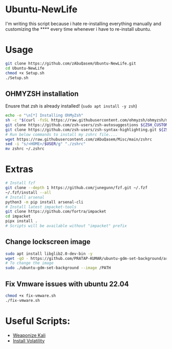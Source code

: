 # Ubuntu-NewLife
I'm writing this script because i hate re-installing everything manually and customizing the **** every time whenever i have to re-install ubuntu.

# Usage
```bash
git clone https://github.com/zAbuQasem/Ubuntu-NewLife.git
cd Ubuntu-NewLife
chmod +x Setup.sh
./Setup.sh
```
## OHMYZSH installation
 Enusre that zsh is already installed! (`sudo apt install -y zsh`)
 ```bash
echo -e "\n[*] Installing OhMyZsh"
sh -c "$(curl -fsSL https://raw.githubusercontent.com/ohmyzsh/ohmyzsh/master/tools/install.sh)"
git clone https://github.com/zsh-users/zsh-autosuggestions ${ZSH_CUSTOM:-~/.oh-my-zsh/custom}/plugins/zsh-autosuggestions
git clone https://github.com/zsh-users/zsh-syntax-highlighting.git ${ZSH_CUSTOM:-~/.oh-my-zsh/custom}/plugins/zsh-syntax-highlighting
# Run below commands to install my zshrc file....
wget https://raw.githubusercontent.com/zAbuQasem/Misc/main/zshrc
sed -i "s/<HOME>/$USER/g" "./zshrc"
mv zshrc ~/.zshrc
```
# Extras
```sh
# Install fzf
git clone --depth 1 https://github.com/junegunn/fzf.git ~/.fzf
~/.fzf/install --all
# Install arsenal
python3 -m pip install arsenal-cli
# Install latest impacket-tools
git clone https://github.com/fortra/impacket
cd impacket 
pipx install .
# Scripts will be available without "impacket" prefix
```

## Change lockscreen image
```bash
sudo apt install libglib2.0-dev-bin -y
wget -qO - https://github.com/PRATAP-KUMAR/ubuntu-gdm-set-background/archive/main.tar.gz | tar zx --strip-components=1 ubuntu-gdm-set-background-main/ubuntu-gdm-set-background
# To change the image
sudo ./ubuntu-gdm-set-background --image /PATH
```
## Fix Vmware issues with ubuntu 22.04
```bash
chmod +x fix-vmware.sh
./fix-vmware.sh
```
# Useful Scripts:
- [Weaponize Kali](https://github.com/snovvcrash/WeaponizeKali.sh)
- [Install Volatility](https://pwnsec-notes.gitbook.io/ctf-notes/forensics/memory#installing-volatility)
